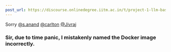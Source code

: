 ```yaml
---
post_url: https://discourse.onlinedegree.iitm.ac.in/t/project-1-llm-based-automation-agent-discussion-thread-tds-jan-2025/164277/614
---
```

Sorry [@s.anand](/u/s.anand) [@carlton](/u/carlton) [@Jivraj](/u/jivraj)

### Sir, due to time panic, I mistakenly named the Docker image incorrectly.